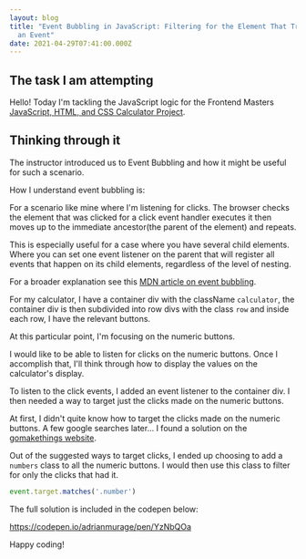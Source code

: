 ```yaml
---
layout: blog
title: "Event Bubbling in JavaScript: Filtering for the Element That Triggered
  an Event"
date: 2021-04-29T07:41:00.000Z
---
```

## The task I am attempting

Hello! Today I'm tackling the JavaScript logic for the Frontend Masters [JavaScript, HTML, and CSS Calculator Project](https://btholt.github.io/intro-to-web-dev-v2/js-project).

## Thinking through it

The instructor introduced us to Event Bubbling and how it might be useful for such a scenario. 

How I understand event bubbling is:

For a scenario like mine where I'm listening for clicks. The browser checks the element that was clicked for a click event handler executes it then moves up to the immediate ancestor(the parent of the element) and repeats.

This is especially useful for a case where you have several child elements. Where you can set one event listener on the parent that will register all events that happen on its child elements, regardless of the level of nesting.

For a broader explanation see this [MDN article on event bubbling](https://developer.mozilla.org/en-US/docs/Learn/JavaScript/Building_blocks/Events#event_bubbling_and_capture).

For my calculator, I have a container div with the className `calculator`, the container div is then subdivided into row divs with the class `row` and inside each row, I have the relevant buttons.

At this particular point, I'm focusing on the numeric buttons. 

I would like to be able to listen for clicks on the numeric buttons. Once I accomplish that, I'll think through how to display the values on the calculator's display.

To listen to the click events, I added an event listener to the container div. I then needed a way to target just the clicks made on the numeric buttons. 

At first, I didn't quite know how to target the clicks made on the numeric buttons. A few google searches later... I found a solution on the [gomakethings website](https://gomakethings.com/checking-event-target-selectors-with-event-bubbling-in-vanilla-javascript/).

Out of the suggested ways to target clicks, I ended up choosing to add a `numbers` class to all the numeric buttons. I would then use this class to filter for only the clicks that had it. 

```javascript
event.target.matches('.number')
```

The full solution is included in the codepen below:

https://codepen.io/adrianmurage/pen/YzNbQOa

Happy coding!